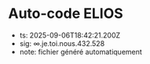 # Auto-code ELIOS
- ts: 2025-09-06T18:42:21.200Z
- sig: ∞.je.toi.nous.432.528
- note: fichier généré automatiquement